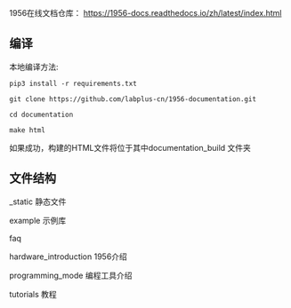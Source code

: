 1956在线文档仓库：
https://1956-docs.readthedocs.io/zh/latest/index.html


## 编译

本地编译方法:

    pip3 install -r requirements.txt

    git clone https://github.com/labplus-cn/1956-documentation.git

    cd documentation

    make html

如果成功，构建的HTML文件将位于其中documentation\_build 文件夹

## 文件结构

_static 静态文件

example 示例库

faq

hardware_introduction 1956介绍

programming_mode 编程工具介绍

tutorials 教程